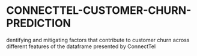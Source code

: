# CONNECTTEL-CUSTOMER-CHURN-PREDICTION
dentifying and mitigating factors that contribute to customer churn across different features of the dataframe presented by ConnectTel
